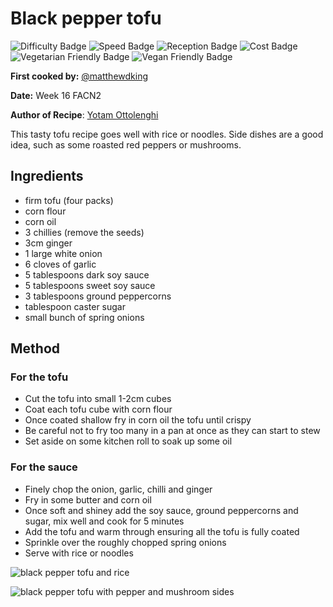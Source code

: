 # Black pepper tofu
![Difficulty Badge](https://img.shields.io/badge/Difficulty-60%25-orange.svg)
![Speed Badge](https://img.shields.io/badge/Speed-1.5hr-orange.svg)
![Reception Badge](https://img.shields.io/badge/Reception-Positive-green.svg)
![Cost Badge](https://img.shields.io/badge/Cost-Average-yellow.svg)
![Vegetarian Friendly Badge](https://img.shields.io/badge/Vegetarian-True-brightgreen.svg)
![Vegan Friendly Badge](https://img.shields.io/badge/Vegan-True-brightgreen.svg)

**First cooked by:** [@matthewdking](https://github.com/matthewdking/)

**Date:** Week 16 FACN2

**Author of Recipe**: [Yotam Ottolenghi](https://www.ottolenghi.co.uk/black-pepper-tofu-a-shop)

This tasty tofu recipe goes well with rice or noodles. Side dishes are a good idea, such as some roasted red peppers or mushrooms.



## Ingredients

+ firm tofu (four packs)
+ corn flour
+ corn oil
+ 3 chillies (remove the seeds)
+ 3cm ginger
+ 1 large white onion
+ 6 cloves of garlic
+ 5 tablespoons dark soy sauce
+ 5 tablespoons sweet soy sauce
+ 3 tablespoons ground peppercorns
+ tablespoon caster sugar
+ small bunch of spring onions

## Method

### For the tofu
+ Cut the tofu into small 1-2cm cubes
+ Coat each tofu cube with corn flour
+ Once coated shallow fry in corn oil the tofu until crispy
+ Be careful not to fry too many in a pan at once as they can start to stew
+ Set aside on some kitchen roll to soak up some oil

### For the sauce
+ Finely chop the onion, garlic, chilli and ginger
+ Fry in some butter and corn oil
+ Once soft and shiney add the soy sauce, ground peppercorns and sugar, mix well and cook for 5 minutes
+ Add the tofu and warm through ensuring all the tofu is fully coated
+ Sprinkle over the roughly chopped spring onions
+ Serve with rice or noodles


![black pepper tofu and rice](https://i.imgur.com/1zTcY0q.jpg)

![black pepper tofu with pepper and mushroom sides](https://i.imgur.com/NqgPYlE.jpg)
